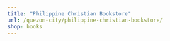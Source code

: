 ```yaml
---
title: "Philippine Christian Bookstore"
url: /quezon-city/philippine-christian-bookstore/
shop: books
---
```

